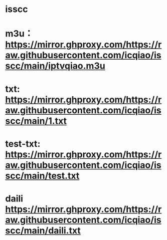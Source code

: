 # isscc
# m3u：https://mirror.ghproxy.com/https://raw.githubusercontent.com/icqiao/isscc/main/iptvqiao.m3u
# txt: https://mirror.ghproxy.com/https://raw.githubusercontent.com/icqiao/isscc/main/1.txt
# test-txt: https://mirror.ghproxy.com/https://raw.githubusercontent.com/icqiao/isscc/main/test.txt
# daili https://mirror.ghproxy.com/https://raw.githubusercontent.com/icqiao/isscc/main/daili.txt
